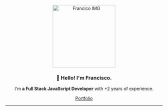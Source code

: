 <p align="center" width="300">
   <img align="center" width="200" src="https://i.ibb.co/BKTfG4n/74628964.png" alt="Francico IMG"/>
   <h3 align="center">👋 Hello! I'm Francisco.</h3>
</p>

<p align="center">I'm <strong>a Full Stack JavaScript Developer</strong> with +2 years of experience.<br />

<p align="center">
  <a href="https://chicodev.vercel.app" target="blank">Portfolio</a>
</p>

---

